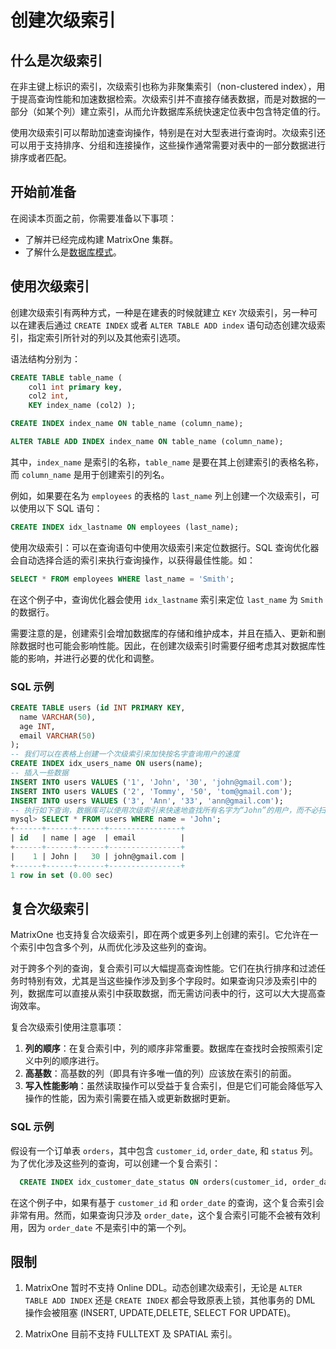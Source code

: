 # 创建次级索引

## 什么是次级索引

在非主键上标识的索引，次级索引也称为非聚集索引（non-clustered index），用于提高查询性能和加速数据检索。次级索引并不直接存储表数据，而是对数据的一部分（如某个列）建立索引，从而允许数据库系统快速定位表中包含特定值的行。

使用次级索引可以帮助加速查询操作，特别是在对大型表进行查询时。次级索引还可以用于支持排序、分组和连接操作，这些操作通常需要对表中的一部分数据进行排序或者匹配。

## 开始前准备

在阅读本页面之前，你需要准备以下事项：

- 了解并已经完成构建 MatrixOne 集群。
- 了解什么是[数据库模式](overview.md)。

## 使用次级索引

创建次级索引有两种方式，一种是在建表的时候就建立 `KEY` 次级索引，另一种可以在建表后通过 `CREATE INDEX` 或者 `ALTER TABLE ADD index` 语句动态创建次级索引，指定索引所针对的列以及其他索引选项。

语法结构分别为：

```sql
CREATE TABLE table_name (
    col1 int primary key, 
    col2 int, 
    KEY index_name (col2) );

CREATE INDEX index_name ON table_name (column_name);

ALTER TABLE ADD INDEX index_name ON table_name (column_name);
```

其中，`index_name` 是索引的名称，`table_name` 是要在其上创建索引的表格名称，而 `column_name` 是用于创建索引的列名。

例如，如果要在名为 `employees` 的表格的 `last_name` 列上创建一个次级索引，可以使用以下 SQL 语句：

```sql
CREATE INDEX idx_lastname ON employees (last_name);
```

使用次级索引：可以在查询语句中使用次级索引来定位数据行。SQL 查询优化器会自动选择合适的索引来执行查询操作，以获得最佳性能。如：

```sql
SELECT * FROM employees WHERE last_name = 'Smith';
```

在这个例子中，查询优化器会使用 `idx_lastname` 索引来定位 `last_name` 为 `Smith` 的数据行。

需要注意的是，创建索引会增加数据库的存储和维护成本，并且在插入、更新和删除数据时也可能会影响性能。因此，在创建次级索引时需要仔细考虑其对数据库性能的影响，并进行必要的优化和调整。

### SQL 示例

```sql
CREATE TABLE users (id INT PRIMARY KEY,
  name VARCHAR(50),
  age INT,
  email VARCHAR(50)
);
-- 我们可以在表格上创建一个次级索引来加快按名字查询用户的速度
CREATE INDEX idx_users_name ON users(name);
-- 插入一些数据
INSERT INTO users VALUES ('1', 'John', '30', 'john@gmail.com');
INSERT INTO users VALUES ('2', 'Tommy', '50', 'tom@gmail.com');
INSERT INTO users VALUES ('3', 'Ann', '33', 'ann@gmail.com');
-- 执行如下查询，数据库可以使用次级索引来快速地查找所有名字为“John”的用户，而不必扫描整个表格。
mysql> SELECT * FROM users WHERE name = 'John';
+------+------+------+----------------+
| id   | name | age  | email          |
+------+------+------+----------------+
|    1 | John |   30 | john@gmail.com |
+------+------+------+----------------+
1 row in set (0.00 sec)
```

## 复合次级索引

MatrixOne 也支持复合次级索引，即在两个或更多列上创建的索引。它允许在一个索引中包含多个列，从而优化涉及这些列的查询。

对于跨多个列的查询，复合索引可以大幅提高查询性能。它们在执行排序和过滤任务时特别有效，尤其是当这些操作涉及到多个字段时。如果查询只涉及索引中的列，数据库可以直接从索引中获取数据，而无需访问表中的行，这可以大大提高查询效率。

复合次级索引使用注意事项：

1. **列的顺序**：在复合索引中，列的顺序非常重要。数据库在查找时会按照索引定义中列的顺序进行。
2. **高基数**：高基数的列（即具有许多唯一值的列）应该放在索引的前面。
3. **写入性能影响**：虽然读取操作可以受益于复合索引，但是它们可能会降低写入操作的性能，因为索引需要在插入或更新数据时更新。

### SQL 示例

假设有一个订单表 `orders`，其中包含 `customer_id`, `order_date`, 和 `status` 列。为了优化涉及这些列的查询，可以创建一个复合索引：

```sql
  CREATE INDEX idx_customer_date_status ON orders(customer_id, order_date, status);
```

在这个例子中，如果有基于 `customer_id` 和 `order_date` 的查询，这个复合索引会非常有用。然而，如果查询只涉及 `order_date`，这个复合索引可能不会被有效利用，因为 `order_date` 不是索引中的第一个列。

## 限制

1. MatrixOne 暂时不支持 Online DDL。动态创建次级索引，无论是 `ALTER TABLE ADD INDEX` 还是 `CREATE INDEX` 都会导致原表上锁，其他事务的 DML 操作会被阻塞 (INSERT, UPDATE,DELETE, SELECT FOR UPDATE)。

2. MatrixOne 目前不支持 FULLTEXT 及 SPATIAL 索引。